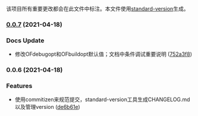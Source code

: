 该项目所有重要更改都会在此文件中标注。本文件使用[standard-version](https://github.com/conventional-changelog/standard-version)生成。
### [0.0.7](https://gitee.com/xfygogo/ofextension/compare/v0.0.6...v0.0.7) (2021-04-18)


### Docs Update

* 修改OFdebugopt和OFbuildopt默认值；文档中条件调试重要说明 ([752a3f8](https://gitee.com/xfygogo/ofextension/commit/752a3f89bbc1c7cb085bb3b8506f30d96875e618))

### 0.0.6 (2021-04-18)


### Features

* 使用commitizen来规范提交，standard-version工具生成CHANGELOG.md以及管理version ([de6b61e](https://gitee.com/xfygogo/ofextension/commit/de6b61efb8dc31a920d727fd876bf0a1056bd181))

